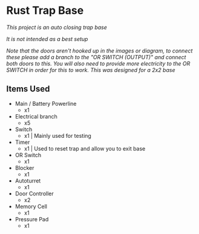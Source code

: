 # Rust Trap Base
*This project is an auto closing trap base*

_It is not intended as a best setup_

*_Note that the doors aren't hooked up in the images or diagram, to connect these please add a branch to the "OR SWITCH (OUTPUT)" and connect both doors to this. You will also need to provide more electricity to the OR SWITCH in order for this to work. This was designed for a 2x2 base_*

## Items Used
* Main / Battery Powerline
  * x1
* Electrical branch
  * x5
* Switch
  * x1 | Mainly used for testing
* Timer
  * x1 | Used to reset trap and allow you to exit base
* OR Switch
  * x1
* Blocker
  * x1
* Autoturret
  * x1
* Door Controller
  * x2
* Memory Cell
  * x1
* Pressure Pad
  * x1